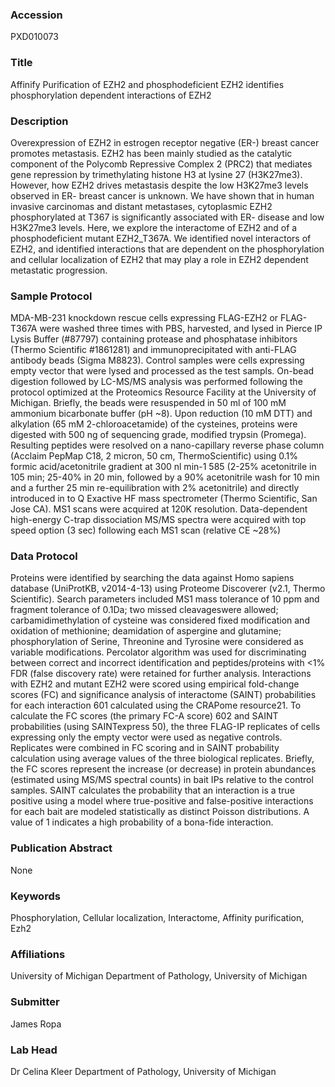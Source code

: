 ### Accession
PXD010073

### Title
Affinify Purification of EZH2 and phosphodeficient EZH2 identifies phosphorylation dependent interactions of EZH2

### Description
Overexpression of EZH2 in estrogen receptor negative (ER-) breast cancer promotes metastasis. EZH2 has been mainly studied as the catalytic component of the Polycomb Repressive Complex 2 (PRC2) that mediates gene repression by trimethylating histone H3 at lysine 27 (H3K27me3). However, how EZH2 drives metastasis despite the low H3K27me3 levels observed in ER- breast cancer is unknown. We have shown that in human invasive carcinomas and distant metastases, cytoplasmic EZH2 phosphorylated at T367 is significantly associated with ER- disease and low H3K27me3 levels. Here, we explore the interactome of EZH2 and of a phosphodeficient mutant EZH2_T367A. We identified novel interactors of EZH2, and identified interactions that are dependent on the phosphorylation and cellular localization of EZH2 that may play a role in EZH2 dependent metastatic progression.

### Sample Protocol
MDA-MB-231 knockdown rescue cells expressing FLAG-EZH2 or FLAG-T367A were washed three times with PBS, harvested, and lysed in Pierce IP Lysis Buffer (#87797) containing protease and phosphatase inhibitors (Thermo Scientific #1861281) and immunoprecipitated with anti-FLAG antibody beads (Sigma M8823). Control samples were cells expressing empty vector that were lysed and processed as the test sampls. On-bead digestion followed by LC-MS/MS analysis was performed following the protocol optimized at the Proteomics Resource Facility at the University of Michigan. Briefly, the beads were resuspended in 50 ml of 100 mM ammonium bicarbonate buffer (pH ~8). Upon reduction (10 mM DTT) and alkylation (65 mM 2-chloroacetamide) of the cysteines, proteins were digested with 500 ng of sequencing grade, modified trypsin (Promega). Resulting peptides were resolved on a nano-capillary reverse phase column (Acclaim PepMap C18, 2 micron, 50 cm, ThermoScientific) using 0.1% formic acid/acetonitrile gradient at 300 nl min-1 585 (2-25% acetonitrile in 105 min; 25-40% in 20 min, followed by a 90% acetonitrile wash for 10 min and a further 25 min re-equilibration with 2% acetonitrile) and directly introduced in to Q Exactive HF mass spectrometer (Thermo Scientific, San Jose CA). MS1 scans were acquired at 120K resolution. Data-dependent high-energy C-trap dissociation MS/MS spectra were acquired with top speed option (3 sec) following each MS1 scan (relative CE ~28%)

### Data Protocol
Proteins were  identified by searching the data against Homo sapiens database (UniProtKB, v2014-4-13) using Proteome Discoverer (v2.1, Thermo Scientific).  Search parameters included MS1 mass tolerance of 10 ppm and fragment tolerance of 0.1Da; two missed cleavageswere allowed; carbamidimethylation   of   cysteine   was   considered   fixed   modification   and   oxidation   of methionine; deamidation of aspergine and glutamine; phosphorylation of Serine, Threonine and Tyrosine   were   considered   as variable  modifications. Percolator algorithm was used for discriminating between correct and incorrect identification and peptides/proteins with <1% FDR (false discovery rate) were retained for further analysis. Interactions with EZH2 and mutant EZH2 were scored using empirical fold-change scores (FC) and significance analysis of interactome (SAINT) probabilities for each interaction 601  calculated using the CRAPome resource21. To calculate the FC scores (the primary FC-A score)  602 and SAINT probabilities (using SAINTexpress 50), the three FLAG-IP replicates of cells expressing only the empty vector were used as negative controls. Replicates were combined in FC scoring and in SAINT probability calculation using average values of the three biological replicates. Briefly, the FC scores represent the increase (or decrease) in protein abundances (estimated using MS/MS spectral counts) in bait IPs relative to the control samples. SAINT calculates the probability that an interaction is a true positive using a model where true-positive and  false-positive  interactions  for  each  bait  are  modeled  statistically  as  distinct  Poisson distributions. A value of 1 indicates a high probability of a bona-fide interaction.

### Publication Abstract
None

### Keywords
Phosphorylation, Cellular localization, Interactome, Affinity purification, Ezh2

### Affiliations
University of Michigan
Department of Pathology, University of Michigan

### Submitter
James Ropa

### Lab Head
Dr Celina Kleer
Department of Pathology, University of Michigan


